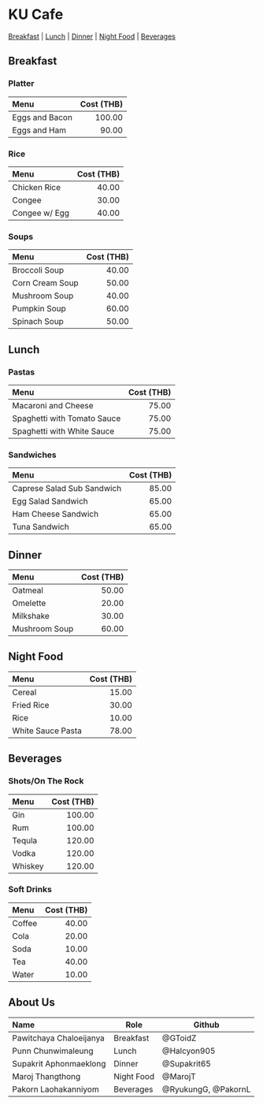 # KU Cafe

[Breakfast](#Breakfast) | [Lunch](#lunch) | [Dinner](#dinner) | [Night Food](#night-food) | [Beverages](#beverages)


## Breakfast

### Platter

| Menu | Cost (THB) |
|:---|---:|
| Eggs and Bacon | 100.00 |
| Eggs and Ham | 90.00 |

### Rice

| Menu | Cost (THB) |
|:---|---:|
| Chicken Rice | 40.00 |
| Congee | 30.00 |
| Congee w/ Egg | 40.00 |

### Soups

| Menu | Cost (THB) |
|:---|---:|
| Broccoli Soup | 40.00 |
| Corn Cream Soup | 50.00 |
| Mushroom Soup | 40.00 |
| Pumpkin Soup | 60.00 |
| Spinach Soup | 50.00 |

## Lunch

### Pastas

| Menu | Cost (THB) |
|:---|---:|
| Macaroni and Cheese | 75.00 |
| Spaghetti with Tomato Sauce | 75.00 |
| Spaghetti with White Sauce | 75.00 |

### Sandwiches

| Menu | Cost (THB) |
|:---|---:|
| Caprese Salad Sub Sandwich | 85.00 |
| Egg Salad Sandwich | 65.00 |
| Ham Cheese Sandwich | 65.00 |
| Tuna Sandwich | 65.00 |


## Dinner
| Menu          | Cost (THB) |
|:--------------|-----------:|
| Oatmeal       |      50.00 |
| Omelette      |      20.00 |
| Milkshake     |      30.00 |
| Mushroom Soup |      60.00 |


## Night Food

| Menu              | Cost (THB) |
|:------------------|-----------:|
| Cereal            |      15.00 |
| Fried Rice        |      30.00 |
| Rice              |      10.00 |
| White Sauce Pasta |      78.00 |

## Beverages

### Shots/On The Rock

| Menu      | Cost (THB)|
|:----------|----------:|
| Gin       | 100.00    |
| Rum       | 100.00    |
| Tequla    | 120.00    |
| Vodka     | 120.00    |
| Whiskey   | 120.00    |

### Soft Drinks

| Menu      | Cost (THB)|
|:----------|----------:|
| Coffee    | 40.00     |
| Cola      | 20.00     |
| Soda      | 10.00     |
| Tea       | 40.00     |
| Water     | 10.00     |


## About Us


| Name      | Role      | Github          |
|:----------|-----------|-----------------|
| Pawitchaya Chaloeijanya | Breakfast | @GToidZ |
| Punn Chunwimaleung | Lunch | @Halcyon905 |
| Supakrit Aphonmaeklong | Dinner | @Supakrit65 |
| Maroj Thangthong | Night Food | @MarojT       |
| Pakorn Laohakanniyom | Beverages | @RyukungG, @PakornL |

